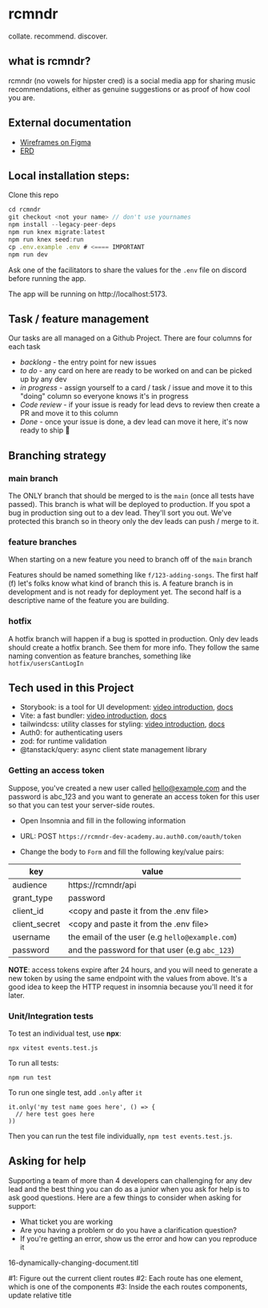# rcmndr

collate.
recommend.
discover.

## what is rcmndr?

rcmndr (no vowels for hipster cred) is a social media app for sharing music recommendations, either as genuine suggestions or as proof of how cool you are.

## External documentation

- [Wireframes on Figma](https://www.figma.com/file/XWlEtFLxP2ICoM877xOkrc/rcmndr-2022?type=design&node-id=0%3A1&t=Q4Qt87ICXqtPUYRd-1)
- [ERD](./ERD.png)

## Local installation steps:

Clone this repo

```js
cd rcmndr
git checkout <not your name> // don't use yournames
npm install --legacy-peer-deps
npm run knex migrate:latest
npm run knex seed:run
cp .env.example .env # <==== IMPORTANT
npm run dev
```

Ask one of the facilitators to share the values for the `.env` file on discord before running the app.

The app will be running on http://localhost:5173.

## Task / feature management

Our tasks are all managed on a Github Project. There are four columns for each task

- _backlong_ - the entry point for new issues
- _to do_ - any card on here are ready to be worked on and can be picked up by any dev
- _in progress_ - assign yourself to a card / task / issue and move it to this "doing" column so everyone knows it's in progress
- _Code review_ - if your issue is ready for lead devs to review then create a PR and move it to this column
- _Done_ - once your issue is done, a dev lead can move it here, it's now ready to ship :rocket:

## Branching strategy

### main branch

The ONLY branch that should be merged to is the `main` (once all tests have passed). This branch is what will be deployed to production. If you spot a bug in production sing out to a dev lead. They'll sort you out. We've protected this branch so in theory only the dev leads can push / merge to it.

### feature branches

When starting on a new feature you need to branch off of the `main` branch

Features should be named something like `f/123-adding-songs`. The first half (f) let's folks know what kind of branch this is. A feature branch is in development and is not ready for deployment yet. The second half is a descriptive name of the feature you are building.

### hotfix

A hotfix branch will happen if a bug is spotted in production. Only dev leads should create a hotfix branch. See them for more info. They follow the same naming convention as feature branches, something like `hotfix/usersCantLogIn`

## Tech used in this Project

- Storybook: is a tool for UI development: [video introduction](https://www.youtube.com/watch?v=gdlTFPebzAU), [docs](https://storybook.js.org/docs/react/get-started/introduction)
- Vite: a fast bundler: [video introduction](https://www.youtube.com/watch?v=KCrXgy8qtjM), [docs](https://vitejs.dev/guide/)
- tailwindcss: utility classes for styling: [video introduction](https://www.google.com/search?q=tailwind&source=lnms&tbm=vid&sa=X&ved=2ahUKEwjj68-pgMP7AhV21jgGHWukCe0Q_AUoBHoECAEQBg&biw=1440&bih=789&dpr=2#fpstate=ive&vld=cid:0d59cd2c,vid:mr15Xzb1Ook), [docs](https://tailwindcss.com/docs/installation)
- Auth0: for authenticating users
- zod: for runtime validation
- @tanstack/query: async client state management library

### Getting an access token

Suppose, you've created a new user called hello@example.com and the password is abc_123 and you want to generate an access token for this user so that you can test your server-side routes.

- Open Insomnia and fill in the following information

- URL: POST `https://rcmndr-dev-academy.au.auth0.com/oauth/token`
- Change the body to `Form` and fill the following key/value pairs:

| key           | value                                           |
| ------------- | ----------------------------------------------- |
| audience      | https://rcmndr/api                              |
| grant_type    | password                                        |
| client_id     | <copy and paste it from the .env file>          |
| client_secret | <copy and paste it from the .env file>          |
| username      | the email of the user (e.g `hello@example.com`) |
| password      | and the password for that user (e.g `abc_123`)  |

**NOTE**: access tokens expire after 24 hours, and you will need to generate a new token by using the same endpoint with the values from above.
It's a good idea to keep the HTTP request in insomnia because you'll need it for later.

### Unit/Integration tests

To test an individual test, use **npx**:

```
npx vitest events.test.js
```

To run all tests:

```
npm run test
```

To run one single test, add `.only` after `it`

```
it.only('my test name goes here', () => {
  // here test goes here
))

```

Then you can run the test file individually, `npm test events.test.js`.

## Asking for help

Supporting a team of more than 4 developers can challenging for any dev lead and the best thing you can do as a junior when you ask for help is to ask good questions. Here are a few things to consider when asking for support:

- What ticket you are working
- Are you having a problem or do you have a clarification question?
- If you're getting an error, show us the error and how can you reproduce it

16-dynamically-changing-document.titl

#1: Figure out the current client routes
#2: Each route has one element, which is one of the components
#3: Inside the each routes components, update relative title

